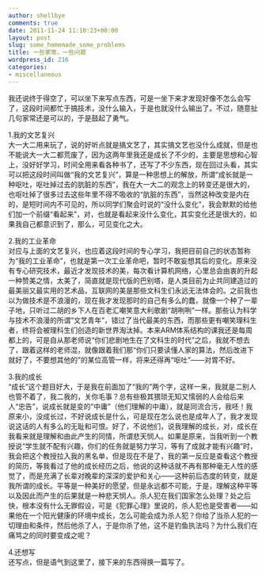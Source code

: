 ```yaml
---
author: shellbye
comments: true
date: 2011-11-24 11:10:23+00:00
layout: post
slug: some_homemade_some_problems
title: 一些家常，一些问题
wordpress_id: 216
categories:
- miscellaneous
---
```


我还说终于得空了，可以坐下来写点东西，可是一坐下来才发现好像不怎么会写了，这段时间都忙于搞技术，没什么输入，于是也就没什么输出了。不过，随意扯几句家常还是可以的，于是鼓起了勇气。  
  
1.我的文艺复兴  
大一大二用来玩了，说的好听点就是搞文艺了，其实搞文艺也没什么成就，但是也不能说大一大二都荒废了，因为这两年里我还是成长了不少的，主要是思想和心智上，没好好学习，时间全用来看各种书了，还写了不少东西，现在回过头看，其实可以把这段时间叫做“我的文艺复兴”，算是一种思想上的解放，所谓“成长就是一种呕吐，呕吐掉过去的肮脏的东西”，我在大一大二的观念上的转变还是很大的，也呕吐掉了很多过去这些年里不得不吸收的“肮脏的东西”，当然这种改变是内在的，是短时间内不可见的，所以同学们聚会时说的“没什么变化”，我会默默的给他们加一个前缀“看起来”，对，也就是看起来没什么变化，其实变化还是很大的，如果我自己都意识到了，那么，可见变化之大。  
  
2.我的工业革命  
对应与上面的文艺复兴，也应着这段时间的专心学习，我把目前自己的状态暂称为“我的工业革命”，也就是第一次工业革命吧，暂时不敢妄想其后的变化。原来没有专心研究技术，最近才发现技术的美，每次看计算机网络，心里总会由衷的升起一种赞美之情，太美了，简直就是现代版的巴别塔，是人类目前为止共同建造过的最美丽又最实用的艺术品，互联网的美是那些文科生们永远无法体会的。之前我也以为做技术是不浪漫的，现在我才发现那时的自己有多么的蠢，就像一个种了一辈子地，只听过二胡的乡下人在百老汇嘲笑意大利歌剧“胡咧咧”一样。那些认为科学与技术不浪漫的所谓“文艺青年”，错过了当代最美的东西，而那些更有嘲笑理科生者，终将会被理科生们创造的新世界淘汰掉。本来ARM体系结构的课我还是每周都上的，可是自从那老师说“你们悲剧地生在了文科生的时代”之后，我就不想去了，跟着这样的老师混，就像跟着我们那“你们只要读懂人家的算法，然后改进下就好了，不要想其他的”的某位高管一样，将来还得再“呕吐”——对胃不好。  
  
3.我的成长  
“成长”这个题目好大，于是我在前面加了“我的”两个字，这样一来，我就是二别人也管不着了，我二我的，关你毛事？总有些极其猥琐无知又懦弱的人会给后来人“忠告”，说成长就是变的“中庸”（他们理解的中庸），就是同流合污，我呸！我原来小，没成长过，不好说成长是什么，可是现在怎么说也是成年人了，我才发现说这话的人有多么的无耻和可恨。好了，不说他们，说我理解的成长，对，成长在我看来就是理解和由此产生的同情，所谓悲天悯人。如果是原来，当我听到一个教授说“学生就不配有兴趣，你们的任务就是努力学习，等有了成就才能有兴趣”时，我会把这个教授拉入我的黑名单，但是现在不是了，我的第一反应是查看这个教授的简历，等我看过了他的成长经历之后，他说的这种话就不再有那种毫无人性的感觉了，而是充满了长辈对晚辈的深深的爱护和关心——这种前后态度的转变，就是我所谓的成长。平等是一种美好的愿望，但是永远都不可能，于是，理解这种平等以及因此而产生的后果就是一种悲天悯人。杀人犯在我们国家怎么处理？处之后快，根本没有什么无罪假设，可是《犯罪心理》里说的，杀人犯也是受害者——如果他在一个阳光健康的环境中成长，怎么可能会成为杀人犯？你给了当杀人犯的一切理由和条件，然后他杀了人，于是你杀了他，这不是钓鱼执法吗？为什么我们在痛骂之的同时要变成之呢？  
  
4.还想写  
还写点，但是语气到这里了，接下来的东西得换一篇写了。
